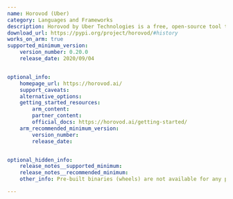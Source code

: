 ```yaml
---
name: Horovod (Uber)
category: Languages and Frameworks
description: Horovod by Uber Technologies is a free, open-source tool that speeds up and scales deep learning training by using multiple GPUs and computers.
download_url: https://pypi.org/project/horovod/#history
works_on_arm: true
supported_minimum_version:
    version_number: 0.20.0
    release_date: 2020/09/04


optional_info:
    homepage_url: https://horovod.ai/
    support_caveats:
    alternative_options:
    getting_started_resources:
        arm_content:
        partner_content:
        official_docs: https://horovod.ai/getting-started/
    arm_recommended_minimum_version:
        version_number:
        release_date:


optional_hidden_info:
    release_notes__supported_minimum:
    release_notes__recommended_minimum:
    other_info: Pre-built binaries (wheels) are not available for any platform. Installing with "pip3 install horovod" will build the package from the source code. Installation and Testing are done using the released source code tar.

---
```


